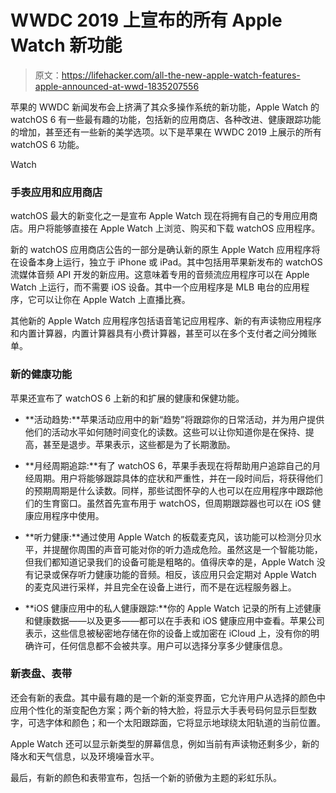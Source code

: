 # WWDC 2019 上宣布的所有 Apple Watch 新功能

> 原文：<https://lifehacker.com/all-the-new-apple-watch-features-apple-announced-at-wwd-1835207556>

苹果的 WWDC 新闻发布会上挤满了其众多操作系统的新功能，Apple Watch 的 watchOS 6 有一些最有趣的功能，包括新的应用商店、各种改进、健康跟踪功能的增加，甚至还有一些新的美学选项。以下是苹果在 WWDC 2019 上展示的所有 watchOS 6 功能。

Watch

### 手表应用和应用商店

watchOS 最大的新变化之一是宣布 Apple Watch 现在将拥有自己的专用应用商店。用户将能够直接在 Apple Watch 上浏览、购买和下载 watchOS 应用程序。

新的 watchOS 应用商店公告的一部分是确认新的原生 Apple Watch 应用程序将在设备本身上运行，独立于 iPhone 或 iPad。其中包括用苹果新发布的 watchOS 流媒体音频 API 开发的新应用。这意味着专用的音频流应用程序可以在 Apple Watch 上运行，而不需要 iOS 设备。其中一个应用程序是 MLB 电台的应用程序，它可以让你在 Apple Watch 上直播比赛。

其他新的 Apple Watch 应用程序包括语音笔记应用程序、新的有声读物应用程序和内置计算器，内置计算器具有小费计算器，甚至可以在多个支付者之间分摊账单。

### 新的健康功能

苹果还宣布了 watchOS 6 上新的和扩展的健康和保健功能。

*   **活动趋势:**苹果活动应用中的新“趋势”将跟踪你的日常活动，并为用户提供他们的活动水平如何随时间变化的读数。这些可以让你知道你是在保持、提高，甚至是退步。苹果表示，这些都是为了长期激励。
*   **月经周期追踪:**有了 watchOS 6，苹果手表现在将帮助用户追踪自己的月经周期。用户将能够跟踪具体的症状和严重性，并在一段时间后，将获得他们的预期周期是什么读数。同样，那些试图怀孕的人也可以在应用程序中跟踪他们的生育窗口。虽然首先宣布用于 watchOS，但周期跟踪器也可以在 iOS 健康应用程序中使用。

*   **听力健康:**通过使用 Apple Watch 的板载麦克风，该功能可以检测分贝水平，并提醒你周围的声音可能对你的听力造成危险。虽然这是一个智能功能，但我们都知道记录我们的设备可能是粗略的。值得庆幸的是，Apple Watch 没有记录或保存听力健康功能的音频。相反，该应用只会定期对 Apple Watch 的麦克风进行采样，并且完全在设备上进行，而不是在远程服务器上。

*   **iOS 健康应用中的私人健康跟踪:**你的 Apple Watch 记录的所有上述健康和健康数据——以及更多——都可以在手表和 iOS 健康应用中查看。苹果公司表示，这些信息被秘密地存储在你的设备上或加密在 iCloud 上，没有你的明确许可，任何信息都不会被共享。用户可以选择分享多少健康信息。

### **新表盘、表带**

还会有新的表盘。其中最有趣的是一个新的渐变界面，它允许用户从选择的颜色中应用个性化的渐变配色方案；两个新的特大脸，将显示大手表号码何显示巨型数字，可选字体和颜色；和一个太阳跟踪面，它将显示地球绕太阳轨道的当前位置。

Apple Watch 还可以显示新类型的屏幕信息，例如当前有声读物还剩多少，新的降水和天气信息，以及环境噪音水平。

最后，有新的颜色和表带宣布，包括一个新的骄傲为主题的彩虹乐队。